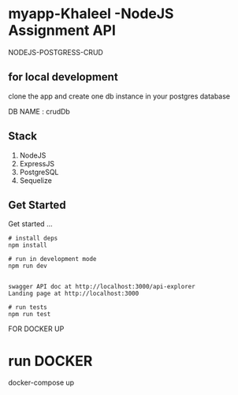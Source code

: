 # myapp-Khaleel -NodeJS Assignment API

NODEJS-POSTGRESS-CRUD

## for local development

clone the app and create one db instance in your postgres database 

DB NAME : crudDb

## Stack
1. NodeJS
2. ExpressJS
3. PostgreSQL
4. Sequelize


## Get Started

Get started ...

```shell
# install deps
npm install

# run in development mode
npm run dev


swagger API doc at http://localhost:3000/api-explorer
Landing page at http://localhost:3000

# run tests
npm run test
```

FOR DOCKER UP

# run DOCKER
docker-compose up



   
